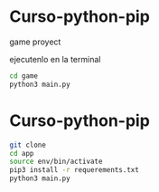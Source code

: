# Curso-python-pip
 game proyect


ejecutenlo en la terminal

```sh
cd game
python3 main.py
```
# Curso-python-pip
```sh
git clone
cd app
source env/bin/activate
pip3 install -r requerements.txt
python3 main.py
